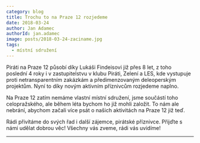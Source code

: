 ```yaml
---
category: blog
title: Trochu to na Praze 12 rozjedeme
date: 2018-03-24
author: Jan Adamec
authorId: jan.adamec
image: posts/2018-03-24-zaciname.jpg
tags:
  - místní sdružení
---
```


Piráti na Praze 12 působí díky Lukáši Findeisovi již přes 8 let, z toho poslední 4 roky i v zastupitelstvu v klubu Piráti, Zelení a LES, kde vystupuje proti netransparentním zakázkám a předimenzovaným deleoperským projektům. Nyní to díky novým aktivním příznivcům rozjedeme naplno.

Na Praze 12 zatím nemáme vlastní místní sdružení, jsme součástí toho celopražského, ale během léta bychom ho již mohli založit. To nám ale nebrání, abychom začali více psát o našich aktivitách na Praze 12 již teď.

Rádi přivítáme do svých řad i další zájemce, pirátské příznivce. Přijďte s námi udělat dobrou věc! Všechny vás zveme, rádi vás uvidíme!

- - -
